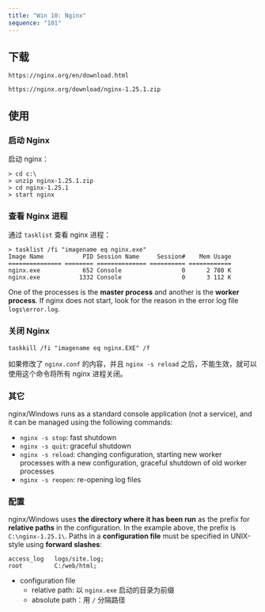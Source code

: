 ```yaml
---
title: "Win 10: Nginx"
sequence: "101"
---
```


## 下载

```text
https://nginx.org/en/download.html
```

```text
https://nginx.org/download/nginx-1.25.1.zip
```

## 使用

### 启动 Nginx

启动 nginx：

```text
> cd c:\
> unzip nginx-1.25.1.zip
> cd nginx-1.25.1
> start nginx
```

### 查看 Nginx 进程

通过 `tasklist` 查看 nginx 进程：

```text
> tasklist /fi "imagename eq nginx.exe"
Image Name           PID Session Name     Session#    Mem Usage
=============== ======== ============== ========== ============
nginx.exe            652 Console                 0      2 780 K
nginx.exe           1332 Console                 0      3 112 K
```

One of the processes is the **master process** and another is the **worker process**.
If nginx does not start, look for the reason in the error log file `logs\error.log`.

### 关闭 Nginx

```text
taskkill /fi "imagename eq nginx.EXE" /f
```

如果修改了 `nginx.conf` 的内容，并且 `nginx -s reload` 之后，不能生效，就可以使用这个命令将所有 nginx 进程关闭。

### 其它

nginx/Windows runs as a standard console application (not a service),
and it can be managed using the following commands:

- `nginx -s stop`: fast shutdown
- `nginx -s quit`: graceful shutdown
- `nginx -s reload`: changing configuration, starting new worker processes with a new configuration,
  graceful shutdown of old worker processes
- `nginx -s reopen`: re-opening log files

### 配置

nginx/Windows uses **the directory where it has been run** as the prefix for **relative paths** in the configuration.
In the example above, the prefix is `C:\nginx-1.25.1\`.
Paths in a **configuration file** must be specified in UNIX-style using **forward slashes**:

```text
access_log   logs/site.log;
root         C:/web/html;
```

- configuration file
    - relative path: 以 `nginx.exe` 启动的目录为前缀
    - absolute path：用 `/` 分隔路径






